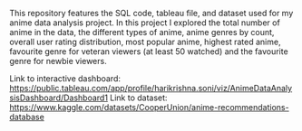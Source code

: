 This repository features the SQL code, tableau file, and dataset used for my anime data analysis project. In this project I explored the total number of anime in the data, the different types of anime, anime genres by count, overall user rating distribution, most popular anime, highest rated anime, favourite genre for veteran viewers (at least 50 watched) and the favourite genre for newbie viewers.

Link to interactive dashboard: https://public.tableau.com/app/profile/harikrishna.soni/viz/AnimeDataAnalysisDashboard/Dashboard1
Link to dataset: https://www.kaggle.com/datasets/CooperUnion/anime-recommendations-database
